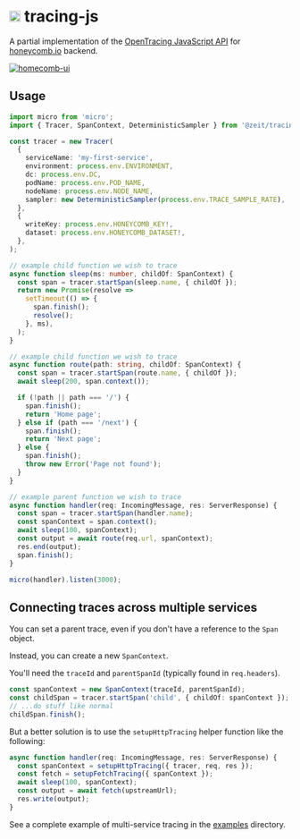 # <img src="https://cdn.jsdelivr.net/npm/octicons@8.4.2/build/svg/bug.svg" alt="bug" width="20" /> tracing-js 

A partial implementation of the [OpenTracing JavaScript API](https://opentracing-javascript.surge.sh) for [honeycomb.io](https://www.honeycomb.io) backend.

[![homecomb-ui](https://user-images.githubusercontent.com/229881/53371218-a1a09000-391d-11e9-9956-8ee2b5d62a0f.png)](https://ui.honeycomb.io)

## Usage

```ts
import micro from 'micro';
import { Tracer, SpanContext, DeterministicSampler } from '@zeit/tracing-js';

const tracer = new Tracer(
  {
    serviceName: 'my-first-service',
    environment: process.env.ENVIRONMENT,
    dc: process.env.DC,
    podName: process.env.POD_NAME,
    nodeName: process.env.NODE_NAME,
    sampler: new DeterministicSampler(process.env.TRACE_SAMPLE_RATE),
  },
  {
    writeKey: process.env.HONEYCOMB_KEY!,
    dataset: process.env.HONEYCOMB_DATASET!,
  },
);

// example child function we wish to trace
async function sleep(ms: number, childOf: SpanContext) {
  const span = tracer.startSpan(sleep.name, { childOf });
  return new Promise(resolve =>
    setTimeout(() => {
      span.finish();
      resolve();
    }, ms),
  );
}

// example child function we wish to trace
async function route(path: string, childOf: SpanContext) {
  const span = tracer.startSpan(route.name, { childOf });
  await sleep(200, span.context());

  if (!path || path === '/') {
    span.finish();
    return 'Home page';
  } else if (path === '/next') {
    span.finish();
    return 'Next page';
  } else {
    span.finish();
    throw new Error('Page not found');
  }
}

// example parent function we wish to trace
async function handler(req: IncomingMessage, res: ServerResponse) {
  const span = tracer.startSpan(handler.name);
  const spanContext = span.context();
  await sleep(100, spanContext);
  const output = await route(req.url, spanContext);
  res.end(output);
  span.finish();
}

micro(handler).listen(3000);
```

## Connecting traces across multiple services

You can set a parent trace, even if you don't have a reference to the `Span` object.

Instead, you can create a new `SpanContext`.

You'll need the `traceId` and `parentSpanId` (typically found in `req.headers`).

```ts
const spanContext = new SpanContext(traceId, parentSpanId);
const childSpan = tracer.startSpan('child', { childOf: spanContext });
// ...do stuff like normal
childSpan.finish();
```

But a better solution is to use the `setupHttpTracing` helper function like the following:

```ts
async function handler(req: IncomingMessage, res: ServerResponse) {
  const spanContext = setupHttpTracing({ tracer, req, res });
  const fetch = setupFetchTracing({ spanContext });
  await sleep(100, spanContext);
  const output = await fetch(upstreamUrl);
  res.write(output);
}
```

See a complete example of multi-service tracing in the [examples](https://github.com/zeit/tracing-js/tree/master/examples) directory.

